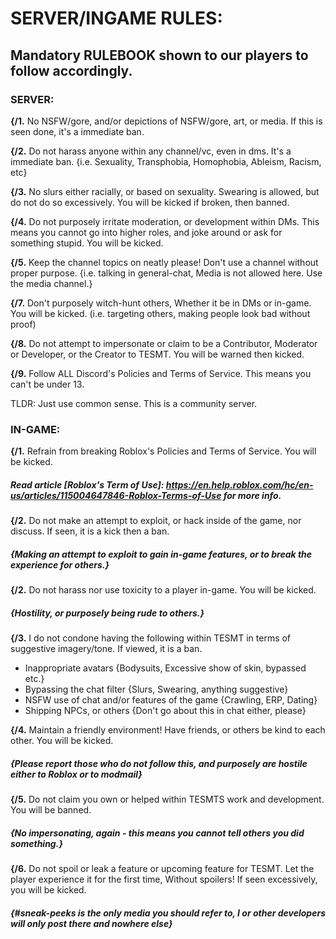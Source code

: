 # SERVER/INGAME RULES:

## Mandatory RULEBOOK shown to our players to follow accordingly.

### SERVER:

<b>{/1.</b> No NSFW/gore, and/or depictions of NSFW/gore, art, or media. If this is seen done, it's a immediate ban. 

<b>{/2.</b> Do not harass anyone within any channel/vc, even in dms. It's a immediate ban.
{i.e. Sexuality, Transphobia, Homophobia, Ableism, Racism, etc}

<b>{/3.</b> No slurs either racially, or based on sexuality. Swearing is allowed, but do not do so excessively. You will be kicked if broken, then banned.

<b>{/4.</b> Do not purposely irritate moderation, or development within DMs. This means you cannot go into higher roles, and joke around or ask for something stupid. You will be kicked.

<b>{/5.</b> Keep the channel topics on neatly please! Don't use a channel without proper purpose.
{i.e. talking in general-chat, Media is not allowed here. Use the media channel.}

<b>{/7.</b> Don't purposely witch-hunt others, Whether it be in DMs or in-game. You will be kicked. (i.e. targeting others, making people look bad without proof)

<b>{/8.</b> Do not attempt to impersonate or claim to be a Contributor, Moderator or Developer, or the Creator to TESMT. You will be warned then kicked.

<b>{/9.</b> Follow ALL Discord's Policies and Terms of Service. This means you can't be under 13.

TLDR: Just use common sense. This is a community server.

### IN-GAME:

<b>{/1.</b> Refrain from breaking Roblox's Policies and Terms of Service. You will be kicked.
##### Read article [Roblox's Term of Use]: https://en.help.roblox.com/hc/en-us/articles/115004647846-Roblox-Terms-of-Use for more info.

<b>{/2.</b> Do not make an attempt to exploit, or hack inside of the game, nor discuss. If seen, it is a kick then a ban.
##### {Making an attempt to exploit to gain in-game features, or to break the experience for others.}

<b>{/2.</b> Do not harass nor use toxicity to a player in-game. You will be kicked. 
##### {Hostility, or purposely being rude to others.}

<b>{/3.</b> I do not condone having the following within TESMT in terms of suggestive imagery/tone. If viewed, it is a ban.
- Inappropriate avatars {Bodysuits, Excessive show of skin, bypassed etc.}
- Bypassing the chat filter {Slurs, Swearing, anything suggestive}
- NSFW use of chat and/or features of the game {Crawling, ERP, Dating}
- Shipping NPCs, or others {Don't go about this in chat either, please}

<b>{/4.</b> Maintain a friendly environment! Have friends, or others be kind to each other. You will be kicked. 
##### {Please report those who do not follow this, and purposely are hostile either to Roblox or to modmail}

<b>{/5.</b> Do not claim you own or helped within TESMTS work and development. You will be banned.
##### {No impersonating, again - this means you cannot tell others you did something.}

<b>{/6.</b> Do not spoil or leak a feature or upcoming feature for TESMT. Let the player experience it for the first time, Without spoilers! If seen excessively, you will be kicked.
##### {#sneak-peeks is the only media you should refer to, I or other developers will only post there and nowhere else}
